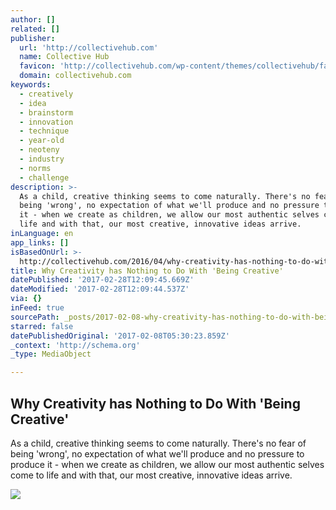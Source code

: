 ```yaml
---
author: []
related: []
publisher:
  url: 'http://collectivehub.com'
  name: Collective Hub
  favicon: 'http://collectivehub.com/wp-content/themes/collectivehub/favicon.png'
  domain: collectivehub.com
keywords:
  - creatively
  - idea
  - brainstorm
  - innovation
  - technique
  - year-old
  - neoteny
  - industry
  - norms
  - challenge
description: >-
  As a child, creative thinking seems to come naturally. There's no fear of
  being 'wrong', no expectation of what we'll produce and no pressure to produce
  it - when we create as children, we allow our most authentic selves come to
  life and with that, our most creative, innovative ideas arrive.
inLanguage: en
app_links: []
isBasedOnUrl: >-
  http://collectivehub.com/2016/04/why-creativity-has-nothing-to-do-with-being-creative/
title: Why Creativity has Nothing to Do With 'Being Creative'
datePublished: '2017-02-28T12:09:45.669Z'
dateModified: '2017-02-28T12:09:44.537Z'
via: {}
inFeed: true
sourcePath: _posts/2017-02-08-why-creativity-has-nothing-to-do-with-being-creative.md
starred: false
datePublishedOriginal: '2017-02-08T05:30:23.859Z'
_context: 'http://schema.org'
_type: MediaObject

---
```

<article style=""><h1>Why Creativity has Nothing to Do With 'Being Creative'</h1><p>As a child, creative thinking seems to come naturally. There's no fear of being 'wrong', no expectation of what we'll produce and no pressure to produce it - when we create as children, we allow our most authentic selves come to life and with that, our most creative, innovative ideas arrive.</p><img src="http://collectivehub.com/wp-content/uploads/2017/02/COLLECTIVE-HUB_ISSUE-42.jpeg" /></article>